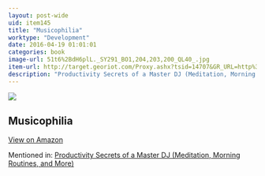 ```yaml
---
layout: post-wide
uid: item145
title: "Musicophilia"
worktype: "Development"
date: 2016-04-19 01:01:01
categories: book
image-url: 51t6%2BdH6plL._SY291_BO1,204,203,200_QL40_.jpg
item-url: http://target.georiot.com/Proxy.ashx?tsid=14707&GR_URL=http%3A%2F%2Fwww.amazon.com%2FMusicophilia-Tales-Revised-Expanded-Edition%2Fdp%2F1400033535
description: "Productivity Secrets of a Master DJ (Meditation, Morning Routines, and More)"
---
```

<a href="http://target.georiot.com/Proxy.ashx?tsid=14707&GR_URL=http%3A%2F%2Fwww.amazon.com%2FMusicophilia-Tales-Revised-Expanded-Edition%2Fdp%2F1400033535" target="blank"><img src="../../../../img/thumbs/51t6%2BdH6plL._SY291_BO1,204,203,200_QL40_.jpg" class="prod-img"></a>
<h2>Musicophilia</h2>
<p><a class="btn btn-primary" href="http://target.georiot.com/Proxy.ashx?tsid=14707&GR_URL=http%3A%2F%2Fwww.amazon.com%2FMusicophilia-Tales-Revised-Expanded-Edition%2Fdp%2F1400033535" target="blank">View on Amazon</a><p>
<p>Mentioned in: <a href="http://fourhourworkweek.com/2015/02/23/glitch-mob/" target="blank">Productivity Secrets of a Master DJ (Meditation, Morning Routines, and More)</a></p>
